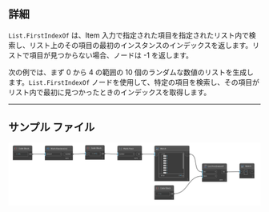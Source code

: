 ## 詳細
`List.FirstIndexOf` は、Item 入力で指定された項目を指定されたリスト内で検索し、リスト上のその項目の最初のインスタンスのインデックスを返します。リストで項目が見つからない場合、ノードは -1 を返します。

次の例では、まず 0 から 4 の範囲の 10 個のランダムな数値のリストを生成します。`List.FirstIndexOf` ノードを使用して、特定の項目を検索し、その項目がリスト内で最初に見つかったときのインデックスを取得します。
___
## サンプル ファイル

![List.FirstIndexOf](./DSCore.List.FirstIndexOf_img.jpg)
